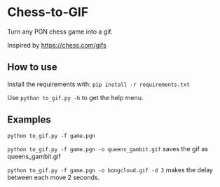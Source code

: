 # Chess-to-GIF
Turn any PGN chess game into a gif.

Inspired by https://chess.com/gifs

## How to use
Install the requirements with: `pip install -r requirements.txt`

Use `python to_gif.py -h` to get the help menu.

## Examples
`python to_gif.py -f game.pgn`

`python to_gif.py -f game.pgn -o queens_gambit.gif` saves the gif as queens_gambit.gif

`python to_gif.py -f game.pgn -o bongcloud.gif -d 2` makes the delay between each move 2 seconds.
